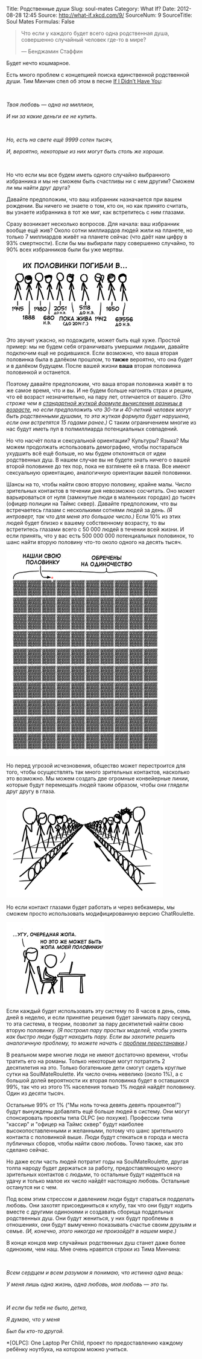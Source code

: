 Title: Родственные души
Slug: soul-mates
Category: What If?
Date: 2012-08-28 12:45
Source: http://what-if.xkcd.com/9/
SourceNum: 9
SourceTitle: Soul Mates
Formulas: False

> Что если у каждого будет всего одна родственная душа, совершенно случайный человек где-то в мире?
>
> — Бенджамин Стаффин

Будет нечто кошмарное.

Есть много проблем с концепцией поиска единственной родственной души. Тим Минчин спел об этом в песне [If I Didn’t Have You][1]:

&nbsp;

_Твоя любовь — одна на миллион,_

_И ни за какие деньги ее не купить._

&nbsp;

_Но, есть на свете ещё 9999 сотен тысяч,_

_И, вероятно, некоторые из них могут быть столь же хороши._

&nbsp;

Но что если мы все будем иметь одного случайно выбранного избранника и мы не сможем быть счастливы ни с кем другим? Сможем ли мы найти друг друга?

Давайте предположим, что ваш избранник назначается при вашем рождении. Вы ничего не знаете о том, кто он, но как принято считать, вы узнаете избранника в тот же миг, как встретитесь с ним глазами.

Сразу возникает несколько вопросов. Для начала: ваш избранник вообще ещё жив? Около сотни миллиардов людей жили на планете, но только 7 миллиардов живёт на планете сейчас (что даёт нам цифру в 93% смертности). Если бы мы выбирали пару совершенно случайно, то 90% всех избранников были бы уже мертвы.

![ассортимент фигурок различных людей, умерших в пределах какого-то определённого временени с 63556 г. д.н.э. до живущих сейчас (но до 2014 года)][2]

Это звучит ужасно, но подождите, может быть ещё хуже. Простой пример: мы не будем себя ограничивать умершими людьми, давайте подключим ещё не родившихся. Если возможно, что ваша вторая половинка была в далёком прошлом, то **также** вероятно, что она будет и в далёком будущем. После вашей жизни **ваша** вторая половинка половинкой и останется.

Поэтому давайте предположим, что ваша вторая половинка живёт в то же самое время, что и вы. И не будем больше нагонять страх и решим, что её возраст незначительно, на пару лет, отличается от вашего. _(Это строже чем в [стандартной жуткой формуле вычисления разницы в возрасте][3], но если предположить что 30-ти и 40-летний человек могут быть родственными душами, то эта жуткая формула будет нарушена, если они встретятся 15 годами ранее.)_ С таким ограничением многие из нас будут иметь пул в полмиллиарда потенциальных совпадений.

Но что насчёт пола и сексуальной ориентации? Культуры? Языка? Мы можем продолжать использовать демографию, чтобы постараться ухудшить всё ещё больше, но мы будем отклоняться от идеи родственных душ. В нашем случае вы не будете знать ничего о вашей второй половинке до тех пор, пока не взглянете ей в глаза. Все имеют сексуальную ориентацию, аналогичную ориентации вашей половинки.

Шансы на то, чтобы найти свою вторую половину, крайне малы. Число зрительных контактов в течении дня невозможно сосчитать. Оно может варьироваться от нуля (замкнутые люди в маленьких городах) до тысяч (офицер полиции на Таймс сквер). Давайте предположим, что вы встречаетесь глазам с несколькими сотнями людей за день. _(Я интроверт, так что для меня это большое число.)_ Если 10% из этих людей будет близко к вашему собственному возрасту, то вы встретитесь глазами всего с 50 000 людей в течении всей жизни. И если принять, что у вас есть 500 000 000 потенциальных половинок, то шанс найти вторую половину что-то около одного на десять тысяч.


![блок 10000 половинок, показывающий одного человека ищущего свою вторую половину и остающегося навсегда один][4]

Но перед угрозой исчезновения, общество может перестроится для того, чтобы осуществлять так много зрительных контактов, насколько это возможно. Мы можем создать две огромные конвейерные линии, которые будут перемещать людей таким образом, чтобы они глядели друг другу в глаза.


![множество фигурок на двух конвейерах двигаются навстречу смотря друг на друга][5]

Но если контакт глазами будет работать и через вебкамеры, мы сможем просто использовать модифицированную версию ChatRoulette.

![две фигурки, одна за компьютером, другая стоит позади и говорит: '... да, опять жопа', другой говорит ' но это может жопа моей половинки!'][6]

Если каждый будет использовать эту систему по 8 часов в день, семь дней в неделю, и если принятие решения будет занимать пару секунд, то эта система, в теории, позволит за пару десятилетий найти свою вторую половинку. _(Я построил пару простых моделей, чтобы узнать как быстро люди будут находить пару. Если вы захотите решить аналогичную проблему, то можете начать с [проблем перестановки][7].)_

В реальном мире многие люди не имеют достаточно времени, чтобы тратить его на романы. Только некоторые могут потратить 2 десятилетия на это. Только богатенькие дети смогут сидеть круглые сутки на SoulMateRoulette. Их число очень невелико (около 1%), а с большой долей вероятности их вторая половинка будет в оставшихся 99%, так что из этого 1% населения только 1% людей найдёт половинку. Один из десяти тысяч.

Остальные 99% от 1% ("Мы ноль точка девять девять процентов!") будут вынуждены добавлять ещё больше людей в систему. Они могут спонсировать проекты типа OLPC (но похуже). Профессии типа "кассир" и "офицер на Таймс сквер" будут наиболее высокопоставленными и желанными, потому что шанс зрительного контакта с половинкой выше. Люди будут стекаться в города и места публичных сборов, чтобы найти свою любовь. Точно также, как это сделано сейчас.

Но даже если часть людей потратит годы на SoulMateRoulette, другая толпа народу будет держаться за работу, предоставляющую много зрительных контактов с людьми, то остальные будут надеяться на удачу и только малое их число найдёт настоящую любовь. Остальные останутся ни с чем.

Под всем этим стрессом и давлением люди будут стараться подделать любовь. Они захотят присоединиться к клубу, так что они будут ходить вместе с другими одинокими и создавать сборища поддельных родственных душ. Они будут жениться, у них будут проблемы в отношениях, они будут вымученно показывать счастье своим друзьям и семье. _(И, конечно, этого никогда не произойдёт в нашем мире.)_

В конце концов мир случайных родственных душ станет даже более одиноким, чем наш. Мне очень нравятся строки из Тима Минчина:

&nbsp;

_Всем сердцем и всем разумом я понимаю, что истинна одна вещь:_

_У меня лишь одна жизнь, одна любовь, моя любовь — это ты._

&nbsp;

_И если бы тебя не было, детка,_

_Я думаю, что у меня_

_Был бы кто-то другой._

   [1]: http://www.youtube.com/watch?v=Gaid72fqzNE

   [2]: /uploads/009-soul-mates/soulmates_died_ru.png

   [3]: http://xkcd.com/314/

   [4]: /uploads/009-soul-mates/soulmates_10000_ru.png

   [5]: /uploads/009-soul-mates/soulmates_conveyor_ru.png

   [6]: /uploads/009-soul-mates/soulmates_laptop_ru.png

   [7]: http://en.wikipedia.org/wiki/Derangement

   *[OLPC]: One Laptop Per Child, проект по предоставлению каждому ребёнку ноутбука, на котором можно учиться.
